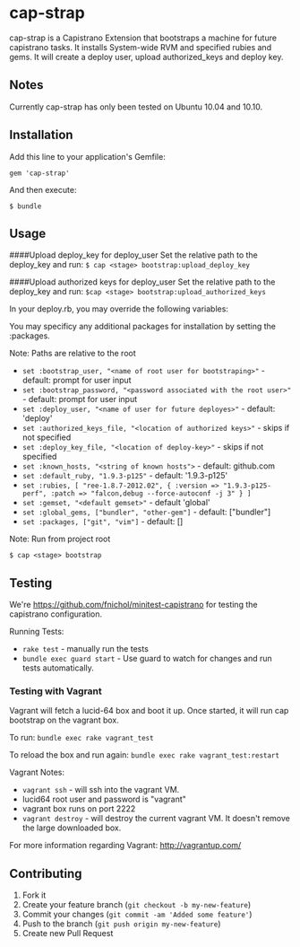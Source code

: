# cap-strap

  cap-strap is a Capistrano Extension that bootstraps a machine for future capistrano tasks.
It installs System-wide RVM and specified rubies and gems. It will create a deploy user, upload authorized_keys and
deploy key.

## Notes

Currently cap-strap has only been tested on Ubuntu 10.04 and 10.10.

## Installation

Add this line to your application's Gemfile:

    gem 'cap-strap'

And then execute:

    $ bundle

## Usage

####Upload deploy_key for deploy_user
Set the relative path to the deploy_key and run:
 `$ cap <stage> bootstrap:upload_deploy_key`

####Upload authorized keys for deploy_user
Set the relative path to the deploy_key and run:
  `$cap <stage> bootstrap:upload_authorized_keys`

In your deploy.rb, you may override the following variables:

You may specificy any additional packages for installation by setting the :packages.

Note: Paths are relative to the root

* `set :bootstrap_user, "<name of root user for bootstraping>"` - default: prompt for user input
* `set :bootstrap_password, "<password associated with the root user>"` - default: prompt for user input
* `set :deploy_user, "<name of user for future deployes>"` - default: 'deploy'
* `set :authorized_keys_file, "<location of authorized keys>"` - skips if not specified
* `set :deploy_key_file, "<location of deploy-key>"` - skips if not specified
* `set :known_hosts, "<string of known hosts">` - default: github.com
* `set :default_ruby, "1.9.3-p125"` - default: '1.9.3-p125'
* `set :rubies, [
                  "ree-1.8.7-2012.02",
                  {
                    :version => "1.9.3-p125-perf",
                    :patch => "falcon,debug --force-autoconf -j 3"
                  }
                ]`
* `set :gemset, "<default gemset>"` - default 'global'
* `set :global_gems, ["bundler", "other-gem"]` - default: ["bundler"]
* `set :packages, ["git", "vim"]` - default: []

Note: Run from project root

    $ cap <stage> bootstrap

## Testing

 We're https://github.com/fnichol/minitest-capistrano for testing the capistrano
configuration.

Running Tests:

* `rake test` - manually run the tests
* `bundle exec guard start` - Use guard to watch for changes and run tests automatically.

### Testing with Vagrant

Vagrant will fetch a lucid-64 box and boot it up. Once started, it will run
cap bootstrap on the vagrant box.

To run: `bundle exec rake vagrant_test`

To reload the box and run again: `bundle exec rake vagrant_test:restart`

Vagrant Notes:

* `vagrant ssh` - will ssh into the vagrant VM.
* lucid64 root user and password is "vagrant"
* vagrant box runs on port 2222
* `vagrant destroy` - will destroy the current vagrant VM. It doesn't remove the large downloaded box.

For more information regarding Vagrant: http://vagrantup.com/

## Contributing

1. Fork it
2. Create your feature branch (`git checkout -b my-new-feature`)
3. Commit your changes (`git commit -am 'Added some feature'`)
4. Push to the branch (`git push origin my-new-feature`)
5. Create new Pull Request
